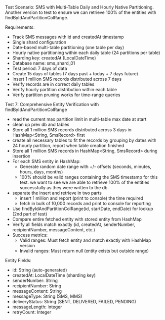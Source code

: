 Test Scenario: SMS with Multi-Table Daily and Hourly Native Partitioning. Another version to 
test to ensure we can retrieve 100% of the entities with findByIdAndPartitionColRange.

Requirements:
- Track SMS messages with id and createdAt timestamp
- Single shard configuration
- Date-based multi-table partitioning (one table per day)
- Hourly native partitioning within each daily table (24 partitions per table)
- Sharding key: createdAt (LocalDateTime)
- Database name: sms_shard_01
- Test period: 7 days of data
- Create 15 days of tables (7 days past + today + 7 days future)
- Insert 1 million SMS records distributed across 7 days
- Verify records are in correct daily tables
- Verify hourly partition distribution within each table
- Verify partition pruning works for time-range queries



Test 7: Comprehensive Entity Verification with findByIdAndPartitionColRange
- read the current max partition limit in multi-table max date at start
- clean up prev db and tables
- Store all 1 million SMS records distributed across 3 days in HashMap<String, SmsRecord> first
- create all necessary tables to fit the records by grouping by dates with 24 hourly partition,
    report when table creation finished
- Store all 1 million SMS records in HashMap<String, SmsRecord> during insertion
- For each SMS entity in HashMap:
  - Generate random date range with +/- offsets (seconds, minutes, hours, days, months)
  - 100% should be valid ranges containing the SMS timestamp for this test. we want to see we are able to retrieve
    100% of the entities successfully as they were written to the db. 
- separate the insert and retrieve in two parts
  - insert 1 million and report (print to console) the time required
  - fetch in bulk of 10,000 records and print to console for reporting 
- Use findByIdAndPartitionColRange(id, startDate, endDate) for lookup (2nd part of test)
- Compare entire fetched entity with stored entity from HashMap
- Verify all fields match exactly (id, createdAt, senderNumber, recipientNumber, messageContent, etc.)
- Success metrics:
  - Valid ranges: Must fetch entity and match exactly with HashMap version
  - Invalid ranges: Must return null (entity exists but outside range)

Entity Fields:
- id: String (auto-generated)
- createdAt: LocalDateTime (sharding key)
- senderNumber: String
- recipientNumber: String
- messageContent: String
- messageType: String (SMS, MMS)
- deliveryStatus: String (SENT, DELIVERED, FAILED, PENDING)
- messageLength: Integer
- retryCount: Integer
